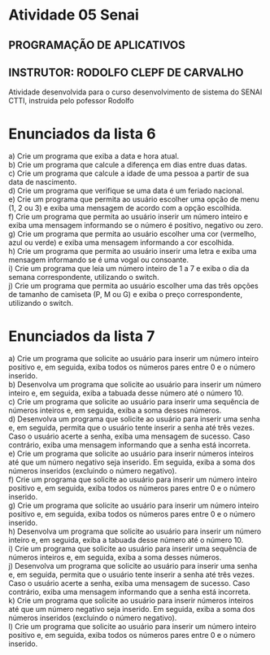 # Atividade 05 Senai 
## PROGRAMAÇÃO DE APLICATIVOS 
## INSTRUTOR: RODOLFO CLEPF DE CARVALHO 
Atividade desenvolvida para o curso desenvolvimento de sistema do SENAI CTTI, instruida pelo pofessor Rodolfo

#
# Enunciados da lista 6
a) Crie um programa que exiba a data e hora atual.\
b) Crie um programa que calcule a diferença em dias entre duas datas.\
c) Crie um programa que calcule a idade de uma pessoa a partir de sua data de nascimento.\
d) Crie um programa que verifique se uma data é um feriado nacional.\
e) Crie um programa que permita ao usuário escolher uma opção de menu (1, 2 ou 3) e exiba uma mensagem de acordo com a opção escolhida.\
f) Crie um programa que permita ao usuário inserir um número inteiro e exiba uma mensagem informando se o número é positivo, negativo ou zero.\
g) Crie um programa que permita ao usuário escolher uma cor (vermelho, azul ou verde) e exiba uma mensagem informando a cor escolhida. \
h) Crie um programa que permita ao usuário inserir uma letra e exiba uma mensagem informando se é uma vogal ou consoante. \
i) Crie um programa que leia um número inteiro de 1 a 7 e exiba o dia da semana correspondente, utilizando o switch. \
j) Crie um programa que permita ao usuário escolher uma das três opções de tamanho de camiseta (P, M ou G) e exiba o preço correspondente, utilizando o switch.
#
# Enunciados da lista 7
a) Crie um programa que solicite ao usuário para inserir um número inteiro positivo e, em seguida, exiba todos os números pares entre 0 e o número inserido. \
b) Desenvolva um programa que solicite ao usuário para inserir um número inteiro e, em seguida, exiba a tabuada desse número até o número 10.\
c) Crie um programa que solicite ao usuário para inserir uma sequência de números inteiros e, em seguida, exiba a soma desses números.\
d) Desenvolva um programa que solicite ao usuário para inserir uma senha e, em seguida, permita que o usuário tente inserir a senha até três vezes. Caso o usuário acerte a senha, exiba uma mensagem de sucesso. Caso contrário, exiba uma mensagem informando que a senha está incorreta. \
e) Crie um programa que solicite ao usuário para inserir números inteiros até que um número negativo seja inserido. Em seguida, exiba a soma dos números inseridos (excluindo o número negativo). \
f) Crie um programa que solicite ao usuário para inserir um número inteiro positivo e, em seguida, exiba todos os números pares entre 0 e o número inserido. \
g) Crie um programa que solicite ao usuário para inserir um número inteiro positivo e, em seguida, exiba todos os números pares entre 0 e o número inserido. \
h) Desenvolva um programa que solicite ao usuário para inserir um número inteiro e, em seguida, exiba a tabuada desse número até o número 10. \
i) Crie um programa que solicite ao usuário para inserir uma sequência de números inteiros e, em seguida, exiba a soma desses números. \
j) Desenvolva um programa que solicite ao usuário para inserir uma senha e, em seguida, permita que o usuário tente inserir a senha até três vezes. Caso o usuário acerte a senha, exiba uma mensagem de sucesso. Caso contrário, exiba uma mensagem informando que a senha está incorreta. \
k) Crie um programa que solicite ao usuário para inserir números inteiros até que um número negativo seja inserido. Em seguida, exiba a soma dos números inseridos (excluindo o número negativo). \
l) Crie um programa que solicite ao usuário para inserir um número inteiro positivo e, em seguida, exiba todos os números pares entre 0 e o número inserido.
